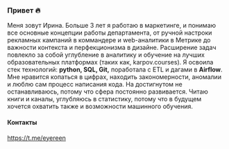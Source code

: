### Привет <span> 🔥 </span>

Меня зовут Ирина. Больше 3 лет я работаю в маркетинге, и понимаю все основные концепции работы департамента, от ручной настроки рекламных кампаний в коммандере и web-аналитики в Метрике до важности контекста и перфекционизма в дизайне. Расширение задач повлекло за собой углубление в аналитику и обучение на лучших образовательных платформах (таких как, karpov.courses). Я освоила стек технологий: <b>python, SQL, Git,</b> поработала с ETL и дагами в <b>Airflow</b>. Мне нравится копаться в цифрах, находить закономерности, аномалии и люблю сам процесс написания кода. На достигнутом не останавливаюсь, потому что сфера постоянно развивается. Читаю книги и каналы, углубляюсь в статистику, потому что в будущем хочется охватить также и возможности машинного обучения.

#### Контакты
https://t.me/eyereen
